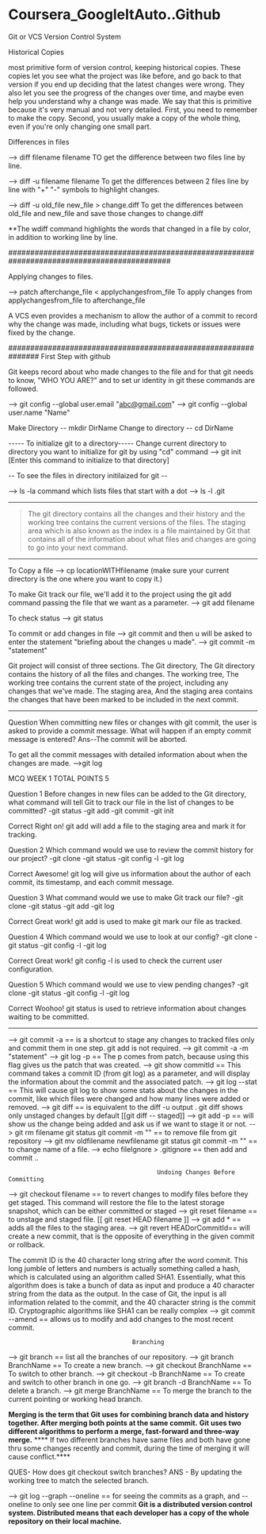 # Coursera_GoogleItAuto..Github

Git or VCS Version Control System

Historical Copies

most primitive form of version control, keeping historical copies.
These copies let you see what the project was like before, and go back to that version if you end up deciding that the latest changes were wrong. 
They also let you see the progress of the changes over time, and maybe even help you understand why a change was made. We say that this is primitive because it's very
manual and not very detailed. First, you need to remember to make the copy. Second, you usually make a copy of the whole thing, even if you're only changing one small part.

Differences in files

--> diff filename filename
TO get the difference between two files line by line.

--> diff -u filename filename
To get the differences between 2 files line by line with "+" "-" symbols to highlight changes.

--> diff -u old_file new_file > change.diff
To get the differences between old_file and new_file and save those changes to change.diff 

**The wdiff command highlights the words that changed in a file by color, in addition to working line by line.

#############################################################################################

Applying changes to files.

--> patch afterchange_file < applychangesfrom_file
To apply changes from applychangesfrom_file to afterchange_file


A VCS even provides a mechanism to allow the author of a commit to record why the change was made, including what bugs, tickets or issues were fixed by the change. 

###############################################################
First Step with github 

Git keeps record about who made changes to the file and for that git needs to know, "WHO YOU ARE?" and to set ur identity in git these commands are followed.

--> git config --global user.email "abc@gmail.com"
--> git config --global user.name "Name"

Make Directory -- mkdir DirName
Change to directory -- cd DirName

----- To initialize git to a directory-----
Change current directory to directory you want to initialize for git by using "cd" command
--> git init    [Enter this command to initialize to that directory]

-- To see the files in directory initilaized for git --

--> ls -la  command which lists files that start with a dot
--> ls -l .git  

*****
>The git directory contains all the changes and their history and the working tree contains the current versions of the files.
>The staging area which is also known as the index is a file maintained by Git that contains all of the information 
about what files and changes are going to go into your next command.
*****

To Copy a file
--> cp locationWITHfilename (make sure your current directory is the one where you want to copy it.)

To make Git track our file, we'll add it to the project using the git add command passing the file that we want as a parameter.
--> git add filename

To check status 
--> git status

To commit or add changes in file
--> git commit
and then u will be asked to enter the statement "briefing about the changes u made".
--> git commit -m "statement"


Git project will consist of three sections.
The Git directory, The Git directory contains the history of all the files and changes. 
The working tree, The working tree contains the current state of the project, including any changes that we've made. 
The staging area, And the staging area contains the changes that have been marked to be included in the next commit.
***************************************************************************************************************************************************
Question
When committing new files or changes with git commit, the user is asked to provide a commit message. What will happen if an empty commit message is entered?
Ans--The commit will be aborted.

To get all the commit messages with detailed information about when the changes are made.
-->git log


MCQ WEEK 1
TOTAL POINTS 5

Question 1
Before changes in new files can be added to the Git directory, what command will tell Git to track our file in the list of changes to be committed?
-git status
-git add
-git commit 
-git init

Correct
Right on! git add will add a file to the staging area and mark it for tracking.


Question 2
Which command would we use to review the commit history for our project?
-git clone
-git status
-git config -l
-git log

Correct
Awesome! git log will give us information about the author of each commit, its timestamp, and each commit message.

Question 3
What command would we use to make Git track our file?
-git clone
-git status
-git add
-git log

Correct
Great work! git add is used to make git mark our file as tracked.

Question 4
Which command would we use to look at our config?
-git clone
-git status
-git config -l
-git log

Correct
Great work! git config -l is used to check the current user configuration.

Question 5
Which command would we use to view pending changes?
-git clone
-git status
-git config -l
-git log

Correct
Woohoo! git status is used to retrieve information about changes waiting to be committed.

**********************************************************************************************************************************

--> git commit -a == is a shortcut to stage any changes to tracked files only and commit them in one step. git add is not required.
--> git commit -a -m "statement"
--> git log -p == The p comes from patch, because using this flag gives us the patch that was created.
--> git show commitId == This command takes a commit ID (from git log) as a parameter, and will display the information about the commit and the associated patch.
--> git log --stat == This will cause git log to show some stats about the changes in the commit, like which files were changed and how many lines were added or removed.
--> git diff ==  is equivalent to the diff -u output . git diff shows only unstaged changes by default [[git diff -- staged]]
--> git add -p == will show us the change being added and ask us if we want to stage it or not.
--> git rm filename  git status  git commit -m "" == to remove file from git repository
--> git mv oldfilename newfilename  git status  git commit -m "" == to change name of a file.
--> echo fileIgnore > .gitignore == then add and commit .. 


                                              Undoing Changes Before Committing
--> git checkout filename == to revert changes to modify files before they get staged. This command will restore the file to the latest storage snapshot, which can be either committed or staged
--> git reset filename == to unstage and staged file. [[ git reset HEAD filename ]] 
--> git add * == adds all the files to the staging area.
--> git revert HEADorCommitId== will create a new commit, that is the opposite of everything in the given commit or rollback.

The commit ID is the 40 character long string after the word commit.
This long jumble of letters and numbers is actually something called a hash, which is calculated using an algorithm called SHA1.
Essentially, what this algorithm does is take a bunch of data as input and produce a 40 character string from the data as the output. 
In the case of Git, the input is all information related to the commit, and the 40 character string is the commit ID.
Cryptographic algorithms like SHA1 can be really complex
--> git commit --amend == allows us to modify and add changes to the most recent commit. 

                                       Branching
--> git branch == list all the branches of our repository.
--> git branch BranchName == To create a new branch.
--> git checkout BranchName == To switch to other branch.
--> git checkout -b BranchName == To create and switch to other branch in one go.
--> git branch -d BranchName == To delete a branch.
--> git merge BranchName == To merge the branch to the current pointing or working head branch.

****Merging is the term that Git uses for combining branch data and history together. After merging both points at the same commit.****
****Git uses two different algorithms to perform a merge, fast-forward and three-way merge.****
**** If two different branches have same files and both have gone thru some changes recently and commit, during the time of merging it will cause conflict.****

QUES- How does git checkout switch branches?
ANS - By updating the working tree to match the selected branch.

--> git log --graph --oneline == for seeing the commits as a graph, and --oneline to only see one line per commit
****Git is a distributed version control system. Distributed means that each developer has a copy of the whole repository on their local machine.****
